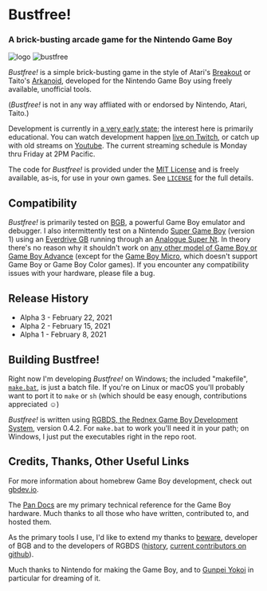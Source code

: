 # Bustfree!
### A brick-busting arcade game for the Nintendo Game Boy

![logo](https://user-images.githubusercontent.com/246294/108791170-4d900c80-7533-11eb-88d1-89af67fe6294.png)
![bustfree](https://user-images.githubusercontent.com/246294/108791263-803a0500-7533-11eb-95e3-3e7d7b2cd9cb.png)

*Bustfree!* is a simple brick-busting game in the style of Atari's [Breakout](https://en.wikipedia.org/wiki/Breakout_(video_game)) or Taito's [Arkanoid](https://en.wikipedia.org/wiki/Arkanoid),
developed for the Nintendo Game Boy using freely available, unofficial tools.

(*Bustfree!* is not in any way affliated with or endorsed by Nintendo, Atari, Taito.)

Development is currently in [a very early state](https://github.com/adamsmasher/bustfree/blob/main/TODO); the interest here is primarily educational. You can watch development happen [live on Twitch](https://twitch.tv/EndOfCinema), or catch up with old streams on [Youtube](https://www.youtube.com/channel/UCYDFgp6XHM-4Xatefz7Iirg).
The current streaming schedule is Monday thru Friday at 2PM Pacific.

The code for *Bustfree!* is provided under the [MIT License](https://en.wikipedia.org/wiki/MIT_License) and is freely available, as-is, for use in your own games.
See [`LICENSE`](https://github.com/adamsmasher/bustfree/blob/main/LICENSE) for the full details.

## Compatibility

*Bustfree!* is primarily tested on [BGB](https://bgb.bircd.org/), a powerful Game Boy emulator and debugger.
I also intermittently test on a Nintendo [Super Game Boy](https://en.wikipedia.org/wiki/Super_Game_Boy) (version 1) using an [Everdrive GB](https://krikzz.com/store/) running through an [Analogue Super Nt](https://www.analogue.co/super-nt).
In theory there's no reason why it shouldn't work on [any other model of Game Boy or Game Boy Advance](https://en.wikipedia.org/wiki/Game_Boy_family) (except for the [Game Boy Micro](https://en.wikipedia.org/wiki/Game_Boy_Micro), which doesn't support Game Boy or Game Boy Color games).
If you encounter any compatibility issues with your hardware, please file a bug.

## Release History

* Alpha 3 - February 22, 2021
* Alpha 2 - February 15, 2021
* Alpha 1 - February 8, 2021

## Building Bustfree!

Right now I'm developing *Bustfree!* on Windows; the included "makefile", [`make.bat`](https://github.com/adamsmasher/bustfree/blob/main/make.bat), is just a batch file. If you're on Linux or macOS
you'll probably want to port it to `make` or `sh` (which should be easy enough, contributions appreciated ☺️)

*Bustfree!* is written using [RGBDS, the Rednex Game Boy Development System](https://rgbds.gbdev.io), version 0.4.2.
For `make.bat` to work you'll need it in your path; on Windows, I just put the executables right in the repo root.

## Credits, Thanks, Other Useful Links

For more information about homebrew Game Boy development, check out [gbdev.io](https://gbdev.io/).

The [Pan Docs](https://gbdev.io/pandocs/) are my primary technical reference for the Game Boy hardware. Much thanks to all those who have written, contributed to, and hosted them.

As the primary tools I use, I'd like to extend my thanks to [beware](https://www.bircd.org/), developer of BGB and to the developers of RGBDS ([history](https://rgbds.gbdev.io/docs/v0.4.2/rgbds.7), [current contributors on github](https://github.com/gbdev/rgbds/graphs/contributors)).

Much thanks to Nintendo for making the Game Boy, and to [Gunpei Yokoi](https://en.wikipedia.org/wiki/Gunpei_Yokoi) in particular for dreaming of it.

